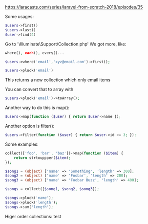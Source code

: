 https://laracasts.com/series/laravel-from-scratch-2018/episodes/35

Some usages:
```php
$users->first()
$users->last()
$user->find(4)
```
Go to '\Illuminate\Support\Collection.php' We got more, like:
```php
where(), each(), every()...

$users->where('email','xyz@email.com')->first();
```

```php
$users->pluck('email')
```
This returns a new collection which only email items

You can convert that to array with
```php
$users->pluck('email')->toArray();
```

Another way to do this is map():
```php
$users->map(function ($user) { return $user->name });
```

Another option is filter():
```php
$users->filter(function ($user) { return $user->id >= 3; });
```
Some examples:
```php
collect(['foo', 'bar', 'baz'])->map(function ($item) {
    return strtouppper($item);
});
```

```php
$song1 = (object) ['name' => 'Something', 'length' => 300];
$song2 = (object) ['name' => 'Foobar', 'length' => 200];
$song3 = (object) ['name' => 'Foobar Buzz', 'length' => 400];

$songs = collect([$song1, $song2, $song3]);

$songs->pluck('name');
$songs->pluck('length');
$songs->sum('length');
```

Higer order collections:
test
